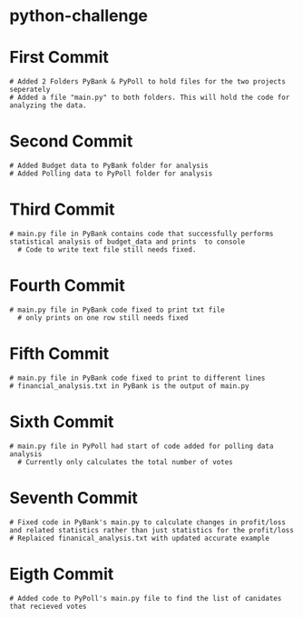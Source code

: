 # python-challenge
  # First Commit
    # Added 2 Folders PyBank & PyPoll to hold files for the two projects seperately
    # Added a file "main.py" to both folders. This will hold the code for analyzing the data.

  # Second Commit
    # Added Budget data to PyBank folder for analysis
    # Added Polling data to PyPoll folder for analysis

  # Third Commit
    # main.py file in PyBank contains code that successfully performs statistical analysis of budget_data and prints  to console
      # Code to write text file still needs fixed.

  # Fourth Commit
    # main.py file in PyBank code fixed to print txt file
      # only prints on one row still needs fixed
  
  # Fifth Commit
    # main.py file in PyBank code fixed to print to different lines
    # financial_analysis.txt in PyBank is the output of main.py

  # Sixth Commit
    # main.py file in PyPoll had start of code added for polling data analysis
      # Currently only calculates the total number of votes
  
  # Seventh Commit
    # Fixed code in PyBank's main.py to calculate changes in profit/loss and related statistics rather than just statistics for the profit/loss
    # Replaiced finanical_analysis.txt with updated accurate example
  
  # Eigth Commit
    # Added code to PyPoll's main.py file to find the list of canidates that recieved votes